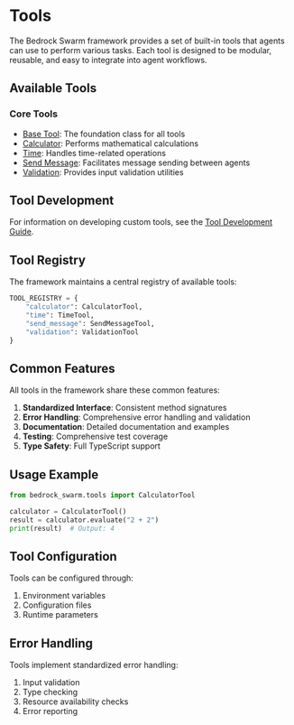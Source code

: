# Tools

The Bedrock Swarm framework provides a set of built-in tools that agents can use to perform various tasks. Each tool is designed to be modular, reusable, and easy to integrate into agent workflows.

## Available Tools

### Core Tools

- [Base Tool](base.md): The foundation class for all tools
- [Calculator](calculator.md): Performs mathematical calculations
- [Time](time.md): Handles time-related operations
- [Send Message](send_message.md): Facilitates message sending between agents
- [Validation](validation.md): Provides input validation utilities

## Tool Development

For information on developing custom tools, see the [Tool Development Guide](../../development/tools.md).

## Tool Registry

The framework maintains a central registry of available tools:

```python
TOOL_REGISTRY = {
    "calculator": CalculatorTool,
    "time": TimeTool,
    "send_message": SendMessageTool,
    "validation": ValidationTool
}
```

## Common Features

All tools in the framework share these common features:

1. **Standardized Interface**: Consistent method signatures
2. **Error Handling**: Comprehensive error handling and validation
3. **Documentation**: Detailed documentation and examples
4. **Testing**: Comprehensive test coverage
5. **Type Safety**: Full TypeScript support

## Usage Example

```python
from bedrock_swarm.tools import CalculatorTool

calculator = CalculatorTool()
result = calculator.evaluate("2 + 2")
print(result)  # Output: 4
```

## Tool Configuration

Tools can be configured through:

1. Environment variables
2. Configuration files
3. Runtime parameters

## Error Handling

Tools implement standardized error handling:

1. Input validation
2. Type checking
3. Resource availability checks
4. Error reporting
